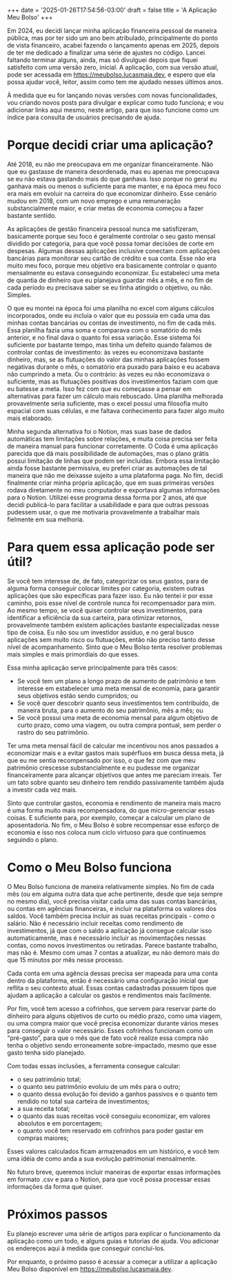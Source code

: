 +++
date = '2025-01-26T17:54:56-03:00'
draft = false
title = 'A Aplicação Meu Bolso'
+++

Em 2024, eu decidi lançar minha aplicação financeira pessoal de maneira pública, mas por ter sido um ano bem atribulado, principalmente do ponto de vista financeiro, acabei fazendo o lançamento apenas em 2025, depois de ter me dedicado a finalizar uma série de ajustes no código. Lancei faltando terminar alguns, ainda, mas só divulguei depois que fiquei satisfeito com uma versão zero, inicial. A aplicação, com sua versão atual, pode ser acessada em https://meubolso.lucasmaia.dev, e espero que ela possa ajudar você, leitor, assim como tem me ajudado nesses últimos anos.

À medida que eu for lançando novas versões com novas funcionalidades, vou criando novos posts para divulgar e explicar como tudo funciona; e vou adicionar links aqui mesmo, neste artigo, para que isso funcione como um índice para consulta de usuários precisando de ajuda.

# Porque decidi criar uma aplicação?

Até 2018, eu não me preocupava em me organizar financeiramente. Não que eu gastasse de maneira desordenada, mas eu apenas me preocupava se eu não estava gastando mais do que ganhava. Isso porque no geral eu ganhava mais ou menos o suficiente para me manter, e na época meu foco era mais em evoluir na carreira do que economizar dinheiro. Esse cenário mudou em 2018, com um novo emprego e uma remuneração substancialmente maior, e criar metas de economia começou a fazer bastante sentido.

As aplicações de gestão financeira pessoal nunca me satisfizeram, basicamente porque seu foco é geralmente controlar o seu gasto mensal dividido por categoria, para que você possa tomar decisões de corte em despesas. Algumas dessas aplicações inclusive conectam com aplicações bancárias para monitorar seu cartão de crédito e sua conta. Esse não era muito meu foco, porque meu objetivo era basicamente controlar o quanto mensalmente eu estava conseguindo economizar. Eu estabeleci uma meta de quantia de dinheiro que eu planejava guardar mês a mês, e no fim de cada período eu precisava saber se eu tinha atingido o objetivo, ou não. Simples.

O que eu montei na época foi uma planilha no excel com alguns cálculos incorporados, onde eu incluía o valor que eu possuía em cada uma das minhas contas bancárias ou contas de investimento, no fim de cada mês. Essa planilha fazia uma soma e comparava com o somatório do mês anterior, e no final dava o quanto foi essa variação. Esse sistema foi suficiente por bastante tempo, mas tinha um defeito quando falamos de controlar contas de investimento: às vezes eu economizava bastante dinheiro, mas, se as flutuações do valor das minhas aplicações fossem negativas durante o mês, o somatório era puxado para baixo e eu acabava não cumprindo a meta. Ou o contrário: às vezes eu não economizava o suficiente, mas as flutuações positivas dos investimentos faziam com que eu batesse a meta. Isso fez com que eu começasse a pensar em alternativas para fazer um cálculo mais rebuscado. Uma planilha melhorada provavelmente seria suficiente, mas o excel possui uma filosofia muito espacial com suas células, e me faltava conhecimento para fazer algo muito mais elaborado.

Minha segunda alternativa foi o Notion, mas suas base de dados automáticas tem limitações sobre relações, e muita coisa precisa ser feita de maneira manual para funcionar corretamente. O Coda é uma aplicação parecida que dá mais possibilidade de automações, mas o plano grátis possui limitação de linhas que podem ser incluídas. Embora essa limitação ainda fosse bastante permissiva, eu preferi criar as automações de tal maneira que não me deixasse sujeito a uma plataforma paga. No fim, decidi finalmente criar minha própria aplicação, que em suas primeiras versões rodava diretamente no meu computador e exportava algumas informações para o Notion. Utilizei esse programa dessa forma por 2 anos, até que decidi publicá-lo para facilitar a usabilidade e para que outras pessoas pudessem usar, o que me motivaria provavelmente a trabalhar mais fielmente em sua melhoria.

# Para quem essa aplicação pode ser útil?

Se você tem interesse de, de fato, categorizar os seus gastos, para de alguma forma conseguir colocar limites por categoria, existem outras aplicações que são específicas para fazer isso. Eu não tentei ir por esse caminho, pois esse nível de controle nunca foi recompensador para mim. Ao mesmo tempo, se você quiser controlar seus investimentos, para identificar a eficiência da sua carteira, para otimizar retornos, provavelmente também existem aplicações bastante especializadas nesse tipo de coisa. Eu não sou um investidor assíduo, e no geral busco aplicações sem muito risco ou flutuações, então não preciso tanto desse nível de acompanhamento. Sinto que o Meu Bolso tenta resolver problemas mais simples e mais primordiais do que esses.

Essa minha aplicação serve principalmente para três casos:

- Se você tem um plano a longo prazo de aumento de patrimônio e tem interesse em estabelecer uma meta mensal de economia, para garantir seus objetivos estão sendo cumpridos; ou
- Se você quer descobrir quanto seus investimentos tem contribuído, de maneira bruta, para o aumento do seu patrimônio, mês a mês; ou
- Se você possui uma meta de economia mensal para algum objetivo de curto prazo, como uma viagem, ou outra compra pontual, sem perder o rastro do seu patrimônio.

Ter uma meta mensal fácil de calcular me incentivou nos anos passados a economizar mais e a evitar gastos mais supérfluos em busca dessa meta, já que eu me sentia recompensado por isso, o que fez com que meu patrimônio crescesse substancialmente e eu pudesse me organizar financeiramente para alcançar objetivos que antes me pareciam irreais. Ter um tato sobre quanto seu dinheiro tem rendido passivamente também ajuda a investir cada vez mais.

Sinto que controlar gastos, economia e rendimento de maneira mais macro é uma forma muito mais recompensadora, do que micro-gerenciar essas coisas. E suficiente para, por exemplo, começar a calcular um plano de aposentadoria. No fim, o Meu Bolso é sobre recompensar esse esforço de economia e isso nos coloca num ciclo virtuoso para que continuemos seguindo o plano.

# Como o Meu Bolso funciona

 O Meu Bolso funciona de maneira relativamente simples. No fim de cada mês (ou em alguma outra data que ache pertinente, desde que seja sempre no mesmo dia), você precisa visitar cada uma das suas contas bancárias, ou contas em agências financeiras, e incluir na plataforma os valores dos saldos. Você também precisa incluir as suas receitas principais - como o salário. Não é necessário incluir receitas como rendimento de investimentos, já que com o saldo a aplicação já consegue calcular isso automaticamente, mas é necessário incluir as movimentações nessas contas, como novos investimentos ou retiradas. Parece bastante trabalho, mas não é. Mesmo com umas 7 contas a atualizar, eu não demoro mais do que 15 minutos por mês nesse processo.

Cada conta em uma agência dessas precisa ser mapeada para uma conta dentro da plataforma, então é necessário uma configuração inicial que reflita o seu contexto atual. Essas contas cadastradas possuem tipos que ajudam a aplicação a calcular os gastos e rendimentos mais facilmente.

Por fim, você tem acesso a cofrinhos, que servem para reservar parte do dinheiro para alguns objetivos de curto ou médio prazo, como uma viagem, ou uma compra maior que você precisa economizar durante vários meses para conseguir o valor necessário. Esses cofrinhos funcionam como um “pré-gasto”, para que o mês que de fato você realize essa compra não tenha o objetivo sendo erroneamente sobre-impactado, mesmo que esse gasto tenha sido planejado.

Com todas essas inclusões, a ferramenta consegue calcular:

- o seu patrimônio total;
- o quanto seu patrimônio evoluiu de um mês para o outro;
- o quanto dessa evolução foi devido a ganhos passivos e o quanto tem rendido no total sua carteira de investimentos;
- a sua receita total;
- o quanto das suas receitas você conseguiu economizar, em valores absolutos e em porcentagem;
- o quanto você tem reservado em cofrinhos para poder gastar em compras maiores;

Esses valores calculados ficam armazenados em um histórico, e você tem uma idéia de como anda a sua evolução patrimonial mensalmente.

No futuro breve, queremos incluir maneiras de exportar essas informações em formato .csv e para o Notion, para que você possa processar essas informações da forma que quiser.

# Próximos passos

Eu planejo escrever uma série de artigos para explicar o funcionamento da aplicação como um todo, e alguns guias e tutorias de ajuda. Vou adicionar os endereços aqui à medida que conseguir concluí-los.

Por enquanto, o próximo passo é acessar a começar a utilizar a aplicação Meu Bolso disponível em https://meubolso.lucasmaia.dev.